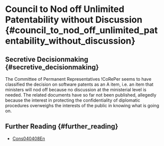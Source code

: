 # Council to Nod off Unlimited Patentability without Discussion {#council_to_nod_off_unlimited_patentability_without_discussion}

## Secretive Decisionmaking {#secretive_decisionmaking}

The Committee of Permanent Representatives !CoRePer seems to have
classified the decision on software patents as an A item, i.e. an item
that ministers will nod off because no discussion at the ministerial
level is needed. The related documents have so far not been published,
allegedly because the interest in protecting the confidentiality of
diplomatic procedures overweighs the interests of the public in knowing
what is going on.

## Further Reading {#further_reading}

-   [Cons040408En](Cons040408En "wikilink")
